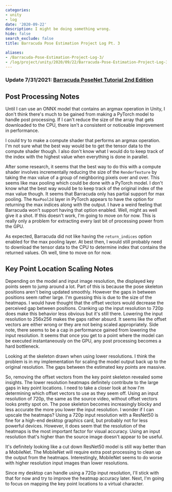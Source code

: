 ```yaml
---
categories:
- unity
- log
date: '2020-09-22'
description: I might be doing something wrong.
hide: false
search_exclude: false
title: Barracuda Pose Estimation Project Log Pt. 3

aliases:
- /Barracuda-Pose-Estimation-Project-Log-3/
- /log/project/unity/2020/09/22/Barracuda-Pose-Estimation-Project-Log-3
---
```


### Update 7/31/2021: [Barracuda PoseNet Tutorial 2nd Edition](../../barracuda-posenet-tutorial-v2/part-1/)

## Post Processing Notes

Until I can use an ONNX model that contains an argmax operation in Unity, I don't think there's much to be gained from making a PyTorch model to handle post processing. If I can't reduce the size of the array that gets downloaded to the CPU, there isn't a consistent or noticeable improvement in performance.

I could try to make a compute shader that performs an argmax operation. I'm not sure what the best way would be to get the tensor data to the compute shader though. I also don't know what I would do to keep track of the index with the highest value when everything is done in parallel.

After some research, it seems that the best way to do this with a compute shader involves incrementally reducing the size of the `RenderTexture` by taking the max value of a group of neighboring pixels over and over. This seems like max pooling which could be done with a PyTorch model. I don't know what the best way would be to keep track of the original index of the max value though. It seems that Barracuda only has partial support for max pooling. The `MaxPool2d` layer in PyTorch appears to have the option for returning the max indices along with the output. I have a weird feeling that Barracuda won't support having that option enabled. Well, might as well give it a shot. If this doesn't work, I'm going to move on for now. This is really only a problem for extracting every last bit of processing power from the GPU.

As expected, Barracuda did not like having the `return_indices` option enabled for the max pooling layer. At best then, I would still probably need to download the tensor data to the CPU to determine index that contains the returned values. Oh well, time to move on for now.

## Key Point Location Scaling Notes


Depending on the model and input image resolution, the displayed key points seem to jump around a lot. Part of this is because the pose skeleton positions aren't being updated smoothly. However the gaps in between positions seem rather large. I'm guessing this is due to the size of the heatmaps. I would have thought that the offset vectors would decrease the perceived gap between positions. Cranking up the input resolution to 720p does make this behavior less obvious but it's still there. Lowering the input resolution to 256x256 makes the gaps rather absurd. It seems like the offset vectors are either wrong or they are not being scaled appropriately. Side note, there seems to be a cap in performance gained from lowering the input resolution. It seems that once you get to a point where the model can be executed instantaneously on the GPU, any post processing becomes a hard bottleneck.

Looking at the skeleton drawn when using lower resolutions. I think the problem is in my implementation for scaling the model output back up to the original resolution. The gaps between the estimated key points are massive.

So, removing the offset vectors from the key point skeleton revealed some insights. The lower resolution heatmaps definitely contribute to the large gaps in key point locations. I need to take a closer look at how I'm determining which offset vectors to use as they seem off. Using an input resolution of 720p, the same as the source video, without offset vectors looks pretty spot on. The pose skeleton becomes increasingly blocky and less accurate the more you lower the input resolution. I wonder if I can upscale the heatmaps? Using a 720p input resolution with a ResNet50 is fine for a high-end desktop graphics card, but probably not for less powerful devices. However, it does seem that the resolution of the heatmaps is the most important factor for visual accuracy. Using an input resolution that's higher than the source image doesn't appear to be useful.

It's definitely looking like a cut down ResNet50 model is still way better than a MobileNet. The MobileNet will require extra post processing to clean up the output from the heatmaps. Interestingly, MobileNet seems to do worse with higher resolution input images than lower resolutions.

Since my desktop can handle using a 720p input resolution, I'll stick with that for now and try to improve the heatmap accuracy later. Next, I'm going to focus on mapping the key point locations to a virtual character.











<!-- Cloudflare Web Analytics --><script defer src='https://static.cloudflareinsights.com/beacon.min.js' data-cf-beacon='{"token": "56b8d2f624604c4891327b3c0d9f6703"}'></script><!-- End Cloudflare Web Analytics -->